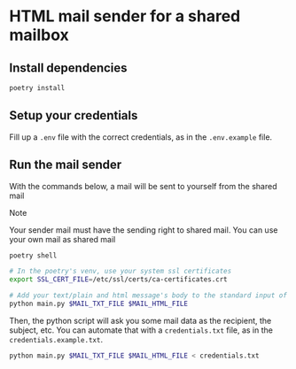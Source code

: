 # HTML mail sender for a shared mailbox

## Install dependencies

```sh
poetry install
```

## Setup your credentials

Fill up a `.env` file with the correct credentials, as in the `.env.example`
file.

## Run the mail sender

With the commands below, a mail will be sent to yourself from the shared mail

> [!NOTE]
> Your sender mail must have the sending right to shared mail.
> You can use your own mail as shared mail

```sh
poetry shell

# In the poetry's venv, use your system ssl certificates
export SSL_CERT_FILE=/etc/ssl/certs/ca-certificates.crt 

# Add your text/plain and html message's body to the standard input of the main script
python main.py $MAIL_TXT_FILE $MAIL_HTML_FILE
```

Then, the python script will ask you some mail data as the recipient, the
subject, etc. You can automate that with a `credentials.txt` file, as in the
`credentials.example.txt`.

```sh
python main.py $MAIL_TXT_FILE $MAIL_HTML_FILE < credentials.txt
```
